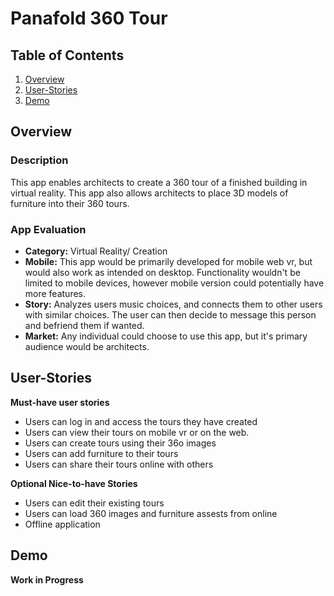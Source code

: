 # Panafold 360 Tour

## Table of Contents
1. [Overview](#Overview)
1. [User-Stories](#Product-Spec)
1. [Demo](#Demo)

## Overview
### Description
This app enables architects to create a 360 tour of a finished building in virtual reality. This app also allows architects to place 3D models of furniture into their 360 tours. 

### App Evaluation
- **Category:** Virtual Reality/ Creation
- **Mobile:** This app would be primarily developed for mobile web vr, but would also work as intended on desktop. Functionality wouldn't be limited to mobile devices, however mobile version could potentially have more features.
- **Story:** Analyzes users music choices, and connects them to other users with similar choices. The user can then decide to message this person and befriend them if wanted.
- **Market:** Any individual could choose to use this app, but it's primary audience would be architects.

## User-Stories

**Must-have user stories**

* Users can log in and access the tours they have created
* Users can view their tours on mobile vr or on the web.
* Users can create tours using their 36o images
* Users can add furniture to their tours
* Users can share their tours online with others

**Optional Nice-to-have Stories**

* Users can edit their existing tours
* Users can load 360 images and furniture assests from online
* Offline application

## Demo 

**Work in Progress**


